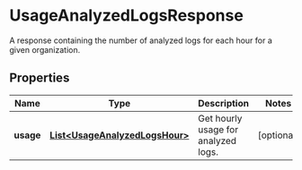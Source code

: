 

# UsageAnalyzedLogsResponse

A response containing the number of analyzed logs for each hour for a given organization.

## Properties

Name | Type | Description | Notes
------------ | ------------- | ------------- | -------------
**usage** | [**List&lt;UsageAnalyzedLogsHour&gt;**](UsageAnalyzedLogsHour.md) | Get hourly usage for analyzed logs. |  [optional]



